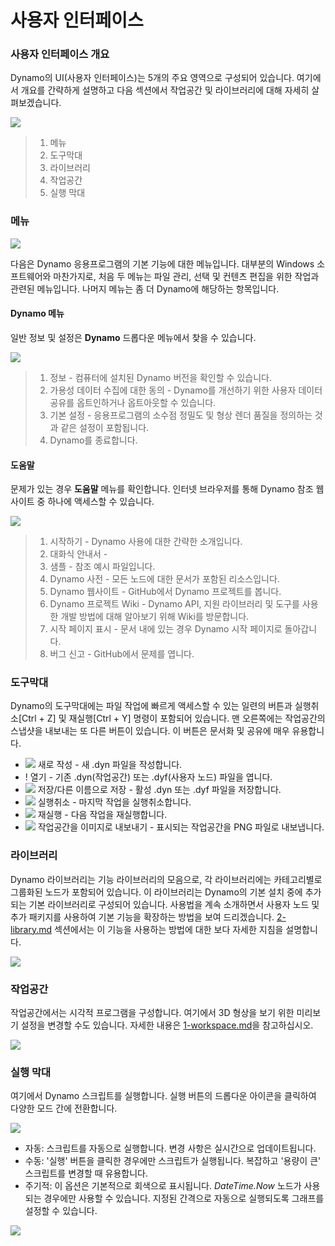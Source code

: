 # 사용자 인터페이스

### 사용자 인터페이스 개요

Dynamo의 UI(사용자 인터페이스)는 5개의 주요 영역으로 구성되어 있습니다. 여기에서 개요를 간략하게 설명하고 다음 섹션에서 작업공간 및 라이브러리에 대해 자세히 살펴보겠습니다.

![](images/userinterface-ui.jpg)

> 1. 메뉴
> 2. 도구막대
> 3. 라이브러리
> 4. 작업공간
> 5. 실행 막대

### 메뉴

![](../.gitbook/assets/userinterface-menu\(1\).jpg)

다음은 Dynamo 응용프로그램의 기본 기능에 대한 메뉴입니다. 대부분의 Windows 소프트웨어와 마찬가지로, 처음 두 메뉴는 파일 관리, 선택 및 컨텐츠 편집을 위한 작업과 관련된 메뉴입니다. 나머지 메뉴는 좀 더 Dynamo에 해당하는 항목입니다.

#### Dynamo 메뉴

일반 정보 및 설정은 **Dynamo** 드롭다운 메뉴에서 찾을 수 있습니다.

![](images/userinterface-dynamomenu.jpg)

> 1. 정보 - 컴퓨터에 설치된 Dynamo 버전을 확인할 수 있습니다.
> 2. 가용성 데이터 수집에 대한 동의 - Dynamo를 개선하기 위한 사용자 데이터 공유를 옵트인하거나 옵트아웃할 수 있습니다.
> 3. 기본 설정 - 응용프로그램의 소수점 정밀도 및 형상 렌더 품질을 정의하는 것과 같은 설정이 포함됩니다.
> 4. Dynamo를 종료합니다.

#### 도움말

문제가 있는 경우 **도움말** 메뉴를 확인합니다. 인터넷 브라우저를 통해 Dynamo 참조 웹 사이트 중 하나에 액세스할 수 있습니다.

![](images/userinterface-helpmenu.jpg)

> 1. 시작하기 - Dynamo 사용에 대한 간략한 소개입니다.
> 2. 대화식 안내서 -
> 3. 샘플 - 참조 예시 파일입니다.
> 4. Dynamo 사전 - 모든 노드에 대한 문서가 포함된 리소스입니다.
> 5. Dynamo 웹사이트 - GitHub에서 Dynamo 프로젝트를 봅니다.
> 6. Dynamo 프로젝트 Wiki - Dynamo API, 지원 라이브러리 및 도구를 사용한 개발 방법에 대해 알아보기 위해 Wiki를 방문합니다.
> 7. 시작 페이지 표시 - 문서 내에 있는 경우 Dynamo 시작 페이지로 돌아갑니다.
> 8. 버그 신고 - GitHub에서 문제를 엽니다.

### 도구막대

Dynamo의 도구막대에는 파일 작업에 빠르게 액세스할 수 있는 일련의 버튼과 실행취소[Ctrl + Z] 및 재실행[Ctrl + Y] 명령이 포함되어 있습니다. 맨 오른쪽에는 작업공간의 스냅샷을 내보내는 또 다른 버튼이 있습니다. 이 버튼은 문서화 및 공유에 매우 유용합니다.

* ![](images/userinterface-newfile.jpg) 새로 작성 - 새 .dyn 파일을 작성합니다.
* \![](<images/userinterface-open(1) (1) (1).jpg>) 열기 - 기존 .dyn(작업공간) 또는 .dyf(사용자 노드) 파일을 엽니다.
* ![](images/userinterface-save.jpg) 저장/다른 이름으로 저장 - 활성 .dyn 또는 .dyf 파일을 저장합니다.
* ![](images/userinterface-undo.jpg) 실행취소 - 마지막 작업을 실행취소합니다.
* ![](images/userinterface-redo.jpg) 재실행 - 다음 작업을 재실행합니다.
* ![](images/userinterface-screenshot.jpg) 작업공간을 이미지로 내보내기 - 표시되는 작업공간을 PNG 파일로 내보냅니다.

### 라이브러리

Dynamo 라이브러리는 기능 라이브러리의 모음으로, 각 라이브러리에는 카테고리별로 그룹화된 노드가 포함되어 있습니다. 이 라이브러리는 Dynamo의 기본 설치 중에 추가되는 기본 라이브러리로 구성되어 있습니다. 사용법을 계속 소개하면서 사용자 노드 및 추가 패키지를 사용하여 기본 기능을 확장하는 방법을 보여 드리겠습니다. [2-library.md](2-library.md "mention") 섹션에서는 이 기능을 사용하는 방법에 대한 보다 자세한 지침을 설명합니다.

![](images/userinterface-library.jpg)

### 작업공간

작업공간에서는 시각적 프로그램을 구성합니다. 여기에서 3D 형상을 보기 위한 미리보기 설정을 변경할 수도 있습니다. 자세한 내용은 [1-workspace.md](1-workspace.md "mention")을 참고하십시오.

![](images/userinterface-workspace.gif)

### 실행 막대

여기에서 Dynamo 스크립트를 실행합니다. 실행 버튼의 드롭다운 아이콘을 클릭하여 다양한 모드 간에 전환합니다.

![](images/userinterface-executionbar.gif)

* 자동: 스크립트를 자동으로 실행합니다. 변경 사항은 실시간으로 업데이트됩니다.
* 수동: '실행' 버튼을 클릭한 경우에만 스크립트가 실행됩니다. 복잡하고 '용량이 큰' 스크립트를 변경할 때 유용합니다.
* 주기적: 이 옵션은 기본적으로 회색으로 표시됩니다. _DateTime.Now_ 노드가 사용되는 경우에만 사용할 수 있습니다. 지정된 간격으로 자동으로 실행되도록 그래프를 설정할 수 있습니다.

![](images/userinterface-executionbarDateTimenode.jpg)
